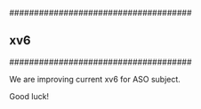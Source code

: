 #####################################
##              xv6                ##
#####################################

We are improving current xv6 for ASO
subject. 

Good luck!
